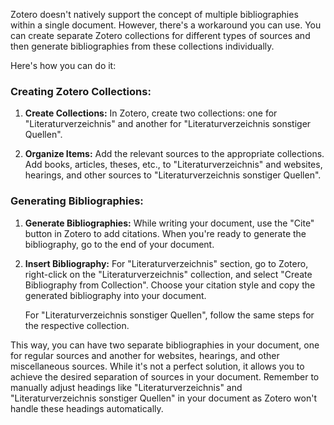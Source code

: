 Zotero doesn't natively support the concept of multiple bibliographies within a single document. However, there's a workaround you can use. You can create separate Zotero collections for different types of sources and then generate bibliographies from these collections individually.

Here's how you can do it:

### Creating Zotero Collections:

1. **Create Collections:**
   In Zotero, create two collections: one for "Literaturverzeichnis" and another for "Literaturverzeichnis sonstiger Quellen".

2. **Organize Items:**
   Add the relevant sources to the appropriate collections. Add books, articles, theses, etc., to "Literaturverzeichnis" and websites, hearings, and other sources to "Literaturverzeichnis sonstiger Quellen".

### Generating Bibliographies:

1. **Generate Bibliographies:**
   While writing your document, use the "Cite" button in Zotero to add citations. When you're ready to generate the bibliography, go to the end of your document.

2. **Insert Bibliography:**
   For "Literaturverzeichnis" section, go to Zotero, right-click on the "Literaturverzeichnis" collection, and select "Create Bibliography from Collection". Choose your citation style and copy the generated bibliography into your document.

   For "Literaturverzeichnis sonstiger Quellen", follow the same steps for the respective collection.

This way, you can have two separate bibliographies in your document, one for regular sources and another for websites, hearings, and other miscellaneous sources. While it's not a perfect solution, it allows you to achieve the desired separation of sources in your document. Remember to manually adjust headings like "Literaturverzeichnis" and "Literaturverzeichnis sonstiger Quellen" in your document as Zotero won't handle these headings automatically.